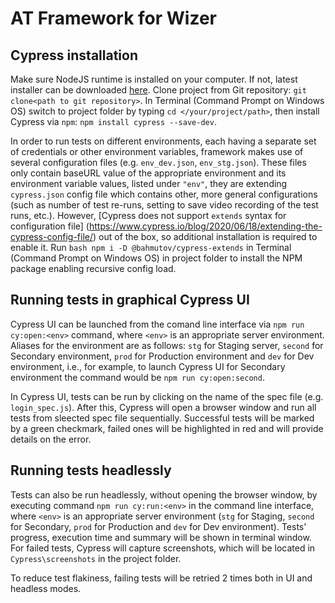 # AT Framework for Wizer

## Cypress installation

Make sure NodeJS runtime is installed on your computer. If not, latest installer can be downloaded [here](https://nodejs.org/en/download/). Clone project from Git repository: ```git clone<path to git repository>```. In Terminal (Command Prompt on Windows OS) switch to project folder by typing ```cd </your/project/path>```, then install Cypress via ```npm```: ```npm install cypress --save-dev```.

In order to run tests on different environments, each having a separate set of credentials or other environment variables, framework makes use of several configuration files (e.g. ```env_dev.json```, ```env_stg.json```). These files only contain baseURL value of the appropriate environment and its environment variable values, listed under ```"env"```, they are extending ```cypress.json``` config file which contains other, more general configurations (such as number of test re-runs, setting to save video recording of the test runs, etc.). However, [Cypress does not support ```extends``` syntax for configuration file] (https://www.cypress.io/blog/2020/06/18/extending-the-cypress-config-file/) out of the box, so additional installation is required to enable it. Run  ```bash npm i -D @bahmutov/cypress-extends``` in Terminal (Command Prompt on Windows OS) in project folder to install the NPM package enabling recursive config load. 

## Running tests in graphical Cypress UI

Cypress UI can be launched from the comand line interface via ```npm run cy:open:<env>``` command, where ```<env>``` is an appropriate server environment. Aliases for the environment are as follows: ```stg``` for Staging server, ```second``` for Secondary environment, ```prod``` for Production environment and ```dev``` for Dev environment, i.e., for example, to launch Cypress UI for Secondary environment the command would be ```npm run cy:open:second```.

In Cypress UI, tests can be run by clicking on the name of the spec file (e.g. ```login_spec.js```). After this, Cypress will open a browser window and  run all tests from sleected spec file sequentially. Successful tests will be marked by a green checkmark, failed ones will be highlighted in red and will provide details on the error.

## Running tests headlessly

Tests can also be run headlessly, without opening the browser window, by executing command ```npm run cy:run:<env>``` in the command line interface, where ```<env>``` is an appropriate server environment (```stg``` for Staging, ```second``` for Secondary, ```prod``` for Production and ```dev``` for Dev environment). Tests' progress, execution time and summary will be shown in terminal window. For failed tests, Cypress will capture screenshots, which will be located in ```Cypress\screenshots``` in the project folder.

To reduce test flakiness, failing tests will be retried 2 times both in UI and headless modes.
